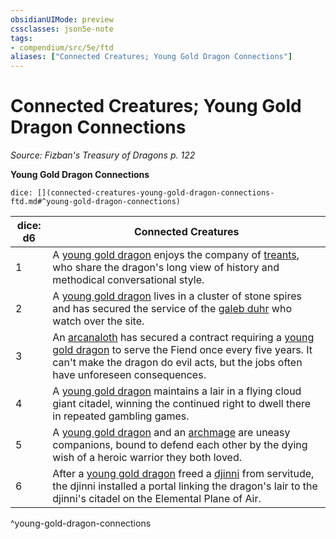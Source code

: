 ```yaml
---
obsidianUIMode: preview
cssclasses: json5e-note
tags:
- compendium/src/5e/ftd
aliases: ["Connected Creatures; Young Gold Dragon Connections"]
---
```

# Connected Creatures; Young Gold Dragon Connections
*Source: Fizban's Treasury of Dragons p. 122* 

**Young Gold Dragon Connections**

`dice: [](connected-creatures-young-gold-dragon-connections-ftd.md#^young-gold-dragon-connections)`

| dice: d6 | Connected Creatures |
|----------|---------------------|
| 1 | A [young gold dragon](5E2014官方资源/bestiary/dragon/young-gold-dragon.md) enjoys the company of [treants](5E2014官方资源/bestiary/plant/treant.md), who share the dragon's long view of history and methodical conversational style. |
| 2 | A [young gold dragon](5E2014官方资源/bestiary/dragon/young-gold-dragon.md) lives in a cluster of stone spires and has secured the service of the [galeb duhr](5E2014官方资源/bestiary/elemental/galeb-duhr.md) who watch over the site. |
| 3 | An [arcanaloth](5E2014官方资源/bestiary/fiend/arcanaloth.md) has secured a contract requiring a [young gold dragon](5E2014官方资源/bestiary/dragon/young-gold-dragon.md) to serve the Fiend once every five years. It can't make the dragon do evil acts, but the jobs often have unforeseen consequences. |
| 4 | A [young gold dragon](5E2014官方资源/bestiary/dragon/young-gold-dragon.md) maintains a lair in a flying cloud giant citadel, winning the continued right to dwell there in repeated gambling games. |
| 5 | A [young gold dragon](5E2014官方资源/bestiary/dragon/young-gold-dragon.md) and an [archmage](5E2014官方资源/bestiary/humanoid/archmage.md) are uneasy companions, bound to defend each other by the dying wish of a heroic warrior they both loved. |
| 6 | After a [young gold dragon](5E2014官方资源/bestiary/dragon/young-gold-dragon.md) freed a [djinni](5E2014官方资源/bestiary/elemental/djinni.md) from servitude, the djinni installed a portal linking the dragon's lair to the djinni's citadel on the Elemental Plane of Air. |
^young-gold-dragon-connections